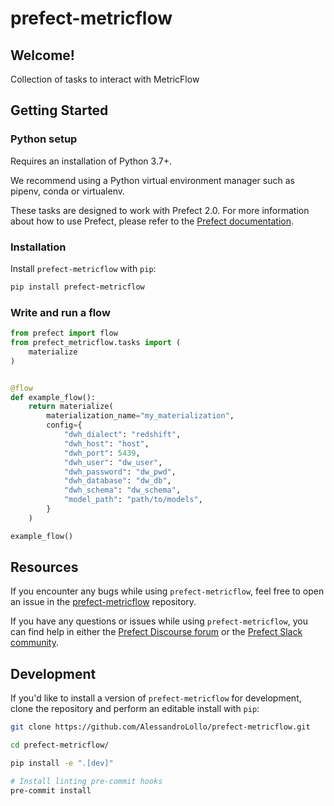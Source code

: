# prefect-metricflow

## Welcome!

Collection of tasks to interact with MetricFlow

## Getting Started

### Python setup

Requires an installation of Python 3.7+.

We recommend using a Python virtual environment manager such as pipenv, conda or virtualenv.

These tasks are designed to work with Prefect 2.0. For more information about how to use Prefect, please refer to the [Prefect documentation](https://orion-docs.prefect.io/).

### Installation

Install `prefect-metricflow` with `pip`:

```bash
pip install prefect-metricflow
```

### Write and run a flow

```python
from prefect import flow
from prefect_metricflow.tasks import (
    materialize
)


@flow
def example_flow():
    return materialize(
        materialization_name="my_materialization",
        config={
            "dwh_dialect": "redshift",
            "dwh_host": "host",
            "dwh_port": 5439,
            "dwh_user": "dw_user",
            "dwh_password": "dw_pwd",
            "dwh_database": "dw_db",
            "dwh_schema": "dw_schema",
            "model_path": "path/to/models",
        }
    )

example_flow()
```

## Resources

If you encounter any bugs while using `prefect-metricflow`, feel free to open an issue in the [prefect-metricflow](https://github.com/AlessandroLollo/prefect-metricflow) repository.

If you have any questions or issues while using `prefect-metricflow`, you can find help in either the [Prefect Discourse forum](https://discourse.prefect.io/) or the [Prefect Slack community](https://prefect.io/slack).

## Development

If you'd like to install a version of `prefect-metricflow` for development, clone the repository and perform an editable install with `pip`:

```bash
git clone https://github.com/AlessandroLollo/prefect-metricflow.git

cd prefect-metricflow/

pip install -e ".[dev]"

# Install linting pre-commit hooks
pre-commit install
```

